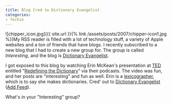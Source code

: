 ```yaml
---
title: Blog Cred to Dictionary Evangelist
categories:
- Techie
---
```


![chipper_icon.jpg]({{ site.url }}{% link /assets/posts/2007/chipper-icon1.jpg %})My RSS reader is filled with a lot of technology stuff, a variety of Apple websites and a ton of friends that have blogs. I recently subscribed to a new blog that I had to create a new group for. The group is called _Interesting_, and the blog is [Dictionary Evangelist](http://www.dictionaryevangelist.com/).

I got exposed to this blog by watching Erin McKean's presentation at [TED](http://www.ted.com/) entitled "[Redefining the Dictionary](http://www.ted.com/talks/view/id/161)" via their podcasts. The video was fun, and her posts are "interesting" and fun as well. Erin is a [lexicographer](http://en.wikipedia.org/wiki/Lexicographer), which is to say she makes dictionaries. Cred' out to [Dictionary Evangelist](http://www.dictionaryevangelist.com/) ([Add Feed](http://www.dictionaryevangelist.com//atom.xml)).

What's in your "Interesting" group?
